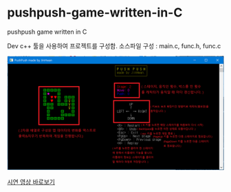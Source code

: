 # pushpush-game-written-in-C
pushpush game written in C


Dev c++ 툴을 사용하여 프로젝트를 구성함.
소스파일 구성 : main.c, func.h, func.c

![index](index.PNG)

[시연 영상 바로보기](https://www.youtube.com/watch?v=Dwz26ZY_U00)
